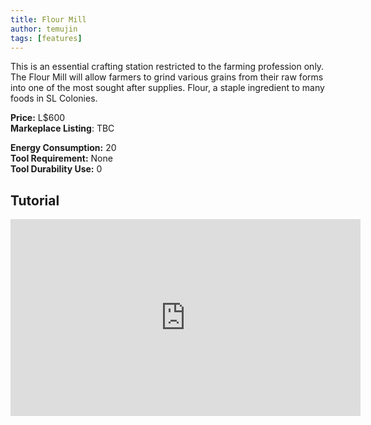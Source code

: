 ```yaml
---
title: Flour Mill
author: temujin
tags: [features]
---
```

This is an essential crafting station restricted to the farming profession only.
The Flour Mill will allow farmers to grind various grains from their raw forms into one of the most sought after supplies. Flour, a staple ingredient to many foods in SL Colonies.

**Price:** L$600<br>
**Markeplace Listing**: TBC<br>

**Energy Consumption:** 20<br>
**Tool Requirement:** None<br>
**Tool Durability Use:** 0

## Tutorial
<iframe width="560" height="315" src="https://www.youtube.com/embed/vonpJI_NliY" frameborder="0" allow="accelerometer; autoplay; encrypted-media; gyroscope; picture-in-picture" allowfullscreen></iframe>
